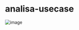 # analisa-usecase

![image](https://github.com/DimasF3009/analisa-usecase/assets/115356128/31ea4daf-e6a3-495b-bf1d-6dd27c744e3b)
